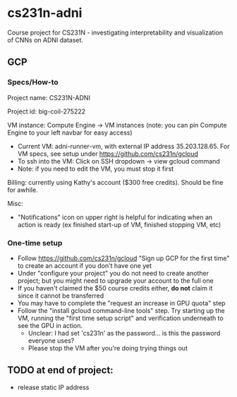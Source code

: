 # cs231n-adni
Course project for CS231N - investigating interpretability and visualization of CNNs on ADNI dataset.

## GCP
### Specs/How-to
Project name: CS231N-ADNI

Project id: big-coil-275222

VM instance: Compute Engine -> VM instances (note: you can pin Compute Engine to your left navbar for easy access)
* Current VM: adni-runner-vm, with external IP address 35.203.128.65. For VM specs, see setup under https://github.com/cs231n/gcloud
* To ssh into the VM: Click on SSH dropdown -> view gcloud command
* Note: if you need to edit the VM, you must stop it first

Billing: currently using Kathy's account ($300 free credits). Should be fine for awhile.

Misc:
* "Notifications" icon on upper right is helpful for indicating when an action is ready (ex finished start-up of VM, finished stopping VM, etc)

### One-time setup
* Follow https://github.com/cs231n/gcloud "Sign up GCP for the first time" to create an account if you don't have one yet
* Under "configure your project" you do not need to create another project; but you might need to upgrade your account to the full one
* If you haven't claimed the $50 course credits either, <b>do not</b> claim it since it cannot be transferred
* You may have to complete the "request an increase in GPU quota" step
* Follow the "install gcloud command-line tools" step. Try starting up the VM, running the "first time setup script" and verification underneath to see the GPU in action.
  * Unclear: I had set 'cs231n' as the password... is this the password everyone uses?
  * Please stop the VM after you're doing trying things out




## TODO at end of project:
* release static IP address
